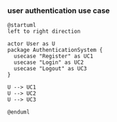 ### user authentication use case
```puml
@startuml
left to right direction

actor User as U
package AuthenticationSystem {
  usecase "Register" as UC1
  usecase "Login" as UC2
  usecase "Logout" as UC3
}

U --> UC1
U --> UC2
U --> UC3

@enduml
```